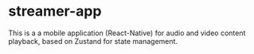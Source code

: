 # streamer-app
This is a a mobile application (React-Native) for audio and video content playback, based on Zustand for state management.
